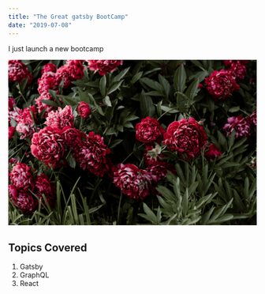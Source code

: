 ```yaml
---
title: "The Great gatsby BootCamp"
date: "2019-07-08"
---
```


I just launch a new bootcamp

![gatsby](../images/gatsby.jpg)

## Topics Covered

1. Gatsby
2. GraphQL
3. React